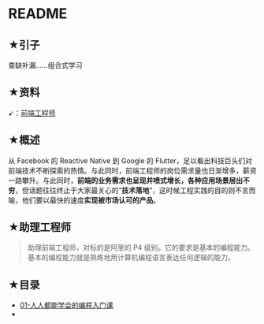 # README

## ★引子

查缺补漏……组合式学习

## ★资料

➹：[前端工程师](https://time.geekbang.org/learning/path-detail/2)

## ★概述

从 Facebook 的 Reactive Native 到 Google 的 Flutter，足以看出科技巨头们对前端技术不断探索的热情。与此同时，前端工程师的岗位需求量也日渐增多，薪资一路攀升。与此同时，**前端的业务需求也呈现井喷式增长，各种应用场景层出不穷**，但话题往往终止于大家最关心的“**技术落地**”，这时候工程实践的目的则不言而喻，他们要以最快的速度**实现被市场认可的产品**。

## ★助理工程师

> 助理前端工程师，对标的是阿里的 P4 级别。它的要求是基本的编程能力。基本的编程能力就是熟练地用计算机编程语言表达任何逻辑的能力。

## ★目录

- [01-人人都能学会的编程入门课](./01/README.md)
- 